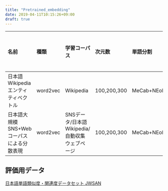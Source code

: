 ```yaml
---
title: "Pretrained_embedding"
date: 2019-04-11T10:15:26+09:00
draft: true
---
```



| 名前                       | 種類       | 学習コーパス | 次元数         | 単語分割          | ライセンス    |
| :----------------------- | :------- | :---------- | :------------ | :------- | :------- |
| 日本語 Wikipedia エンティティベクトル | word2vec | Wikipedia | 100,200,300 | MeCab+NEologd | CC BY-SA |
| 日本語大規模SNS+Webコーパスによる分散表現 | word2vec | SNSデータ/日本語Wikipedia/自動収集ウェブページ | 100,200,300 | MeCab+NEologd | CC BY-SA |





## 評価用データ

[日本語単語類似度・関連度データセット JWSAN](http://www.utm.inf.uec.ac.jp/JWSAN/)
